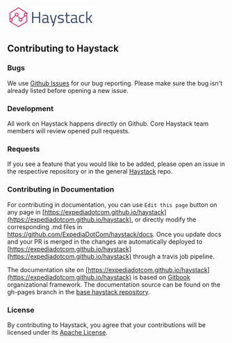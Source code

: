 <img src="../images/logo.png" style="width: 200px;"/>

## Contributing to Haystack

### Bugs

We use [Github Issues](https://github.com/ExpediaDotCom/haystack-ui/issues) for our bug reporting. Please make sure the bug isn't already listed before opening a new issue.

 ### Development

 All work on Haystack happens directly on Github. Core Haystack team members will review opened pull requests.

 ### Requests

 If you see a feature that you would like to be added, please open an issue in the respective repository or in the general [Haystack](https://github.com/ExpediaDotCom/haystack/issues) repo.

 ### Contributing in Documentation

 For contributing in documentation, you can use `Edit this page` button on any page in [https://expediadotcom.github.io/haystack](https://expediadotcom.github.io/haystack), or directly modify the corresponding .md files in https://github.com/ExpediaDotCom/haystack/docs. Once you update docs and your PR is merged in the changes are automatically deployed to  [https://expediadotcom.github.io/haystack](https://expediadotcom.github.io/haystack) through a travis job pipeline.
 
 The documentation site on  [https://expediadotcom.github.io/haystack](https://expediadotcom.github.io/haystack) is based on [Gitbook](https://www.gitbook.com/) organizational framework. The documentation source can be found on the gh-pages branch in the [base haystack repository](https://github.com/ExpediaDotCom/haystack/).

 ### License

 By contributing to Haystack, you agree that your contributions will be licensed under its [Apache License](https://github.com/ExpediaDotCom/haystack/blob/master/LICENSE).
